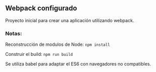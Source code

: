 ## Webpack configurado

Proyecto inicial para crear una aplicación utilizando webpack.

### Notas:
Reconstrucción de modulos de Node: `npm install`

Construir el build: `npm run build`

Se utiliza babel para adaptar el ES6 con navegadores no compatibles.